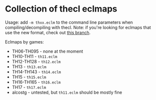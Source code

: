 # Collection of thecl eclmaps
Usage: add `-m thxx.eclm` to the command line parameters when compiling/decompiling with thecl. Note: if you're looking for eclmaps that use the new format, check out [this branch](https://github.com/Priw8/eclmap/tree/new-format).

Eclmaps by games:

- TH06-TH095 - none at the moment
- TH10-TH11 - `th11.eclm`
- TH12-TH128 - `th12.eclm`
- TH13 - `th13.eclm`
- TH14-TH143 - `th14.eclm`
- TH15 - `th15.eclm`
- TH16-TH165 - `th16.eclm`
- TH17 - `th17.eclm`
- alcostg - untested, but `th11.eclm` should be mostly fine
